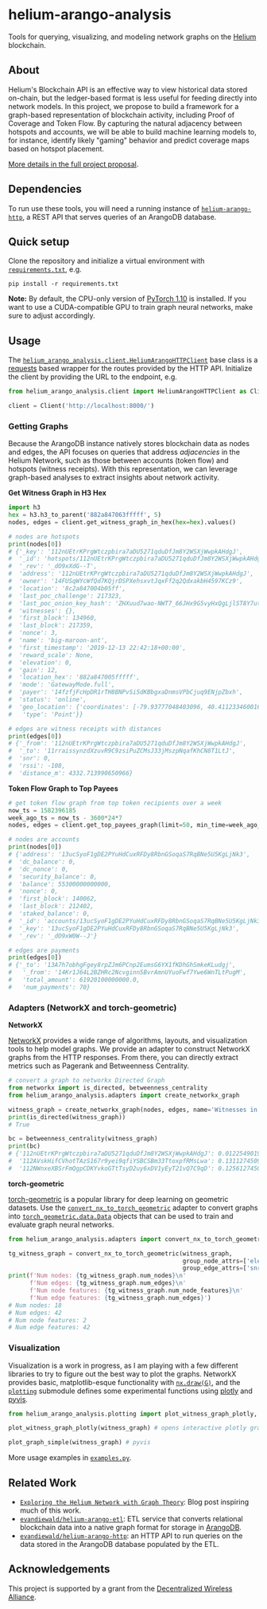 # helium-arango-analysis
Tools for querying, visualizing, and modeling network graphs on the [Helium](https://docs.helium.com/) blockchain.

## About
Helium's Blockchain API is an effective way to view historical data stored on-chain, but the ledger-based format is less useful for feeding directly into network models. In this project, we propose to build a framework for a graph-based representation of blockchain activity, including Proof of Coverage and Token Flow. By capturing the natural adjacency between hotspots and accounts, we will be able to build machine learning models to, for instance, identify likely "gaming" behavior and predict coverage maps based on hotspot placement. 

[More details in the full project proposal](https://github.com/dewi-alliance/grants/issues/23).

## Dependencies
To run use these tools, you will need a running instance of [`helium-arango-http`](https://github.com/evandiewald/helium-arango-http), a REST API that serves queries of an ArangoDB database.

## Quick setup
Clone the repository and initialize a virtual environment with [`requirements.txt`](requirements.txt), e.g. 

```pip install -r requirements.txt```

**Note:** By default, the CPU-only version of [PyTorch 1.10](https://pytorch.org/docs/stable/index.html) is installed. If you want to use a CUDA-compatible GPU to train graph neural networks, make sure to adjust accordingly.

## Usage

The [`helium_arango_analysis.client.HeliumArangoHTTPClient`](https://github.com/evandiewald/helium-arango-analysis/blob/295ea319e4f54dcb60f1b712c4a7a83da32257e7/helium_arango_analysis/client.py#L7) base class is a [requests](https://docs.python-requests.org/en/latest/) based wrapper for the routes provided by the HTTP API. Initialize the client by providing the URL to the endpoint, e.g. 

```python
from helium_arango_analysis.client import HeliumArangoHTTPClient as Client

client = Client('http://localhost:8000/')
```

### Getting Graphs

Because the ArangoDB instance natively stores blockchain data as nodes and edges, the API focuses on queries that address *adjacencies* in the Helium Network, such as those between accounts (token flow) and hotspots (witness receipts). With this representation, we can leverage graph-based analyses to extract insights about network activity.

**Get Witness Graph in H3 Hex**
```python
import h3
hex = h3.h3_to_parent('882a847063fffff', 5)
nodes, edges = client.get_witness_graph_in_hex(hex=hex).values()

# nodes are hotspots
print(nodes[0])
# {'_key': '112nUEtrKPrgWtczpbira7aDU5271qduDfJm8Y2WSXjWwpkAHdgJ',
#  '_id': 'hotspots/112nUEtrKPrgWtczpbira7aDU5271qduDfJm8Y2WSXjWwpkAHdgJ',
#  '_rev': '_dO9xXdG--T',
#  'address': '112nUEtrKPrgWtczpbira7aDU5271qduDfJm8Y2WSXjWwpkAHdgJ',
#  'owner': '14FUSqWYcWfQd7KQjrDSPXehsxvtJqxFf2q2QdxakbH4597KCz9',
#  'location': '8c2a847004b05ff',
#  'last_poc_challenge': 217323,
#  'last_poc_onion_key_hash': 'ZHXuud7wao-NWT7_66JHx9G5vyHxQgLjlST8Y7uteqQ',
#  'witnesses': {},
#  'first_block': 134960,
#  'last_block': 217359,
#  'nonce': 3,
#  'name': 'big-maroon-ant',
#  'first_timestamp': '2019-12-13 22:42:18+00:00',
#  'reward_scale': None,
#  'elevation': 0,
#  'gain': 12,
#  'location_hex': '882a847005fffff',
#  'mode': 'GatewayMode.full',
#  'payer': '14fzfjFcHpDR1rTH8BNPvSi5dKBbgxaDnmsVPbCjuq9ENjpZbxh',
#  'status': 'online',
#  'geo_location': {'coordinates': [-79.93777048403096, 40.411233460016334],
#   'type': 'Point'}}

# edges are witness receipts with distances
print(edges[0])
# {'_from': '112nUEtrKPrgWtczpbira7aDU5271qduDfJm8Y2WSXjWwpkAHdgJ',
#  '_to': '11rraissynzdXzuvR9C9zsiPuZCMsJ33jMszpNqafKhCN8T1LtJ',
#  'snr': 0,
#  'rssi': -108,
#  'distance_m': 4332.713990650966}
```

**Token Flow Graph to Top Payees**

```python
# get token flow graph from top token recipients over a week
now_ts = 1582396185
week_ago_ts = now_ts - 3600*24*7
nodes, edges = client.get_top_payees_graph(limit=50, min_time=week_ago_ts, max_time=now_ts).values()

# nodes are accounts
print(nodes[0])
# {'address': '13ucSyoF1gDE2PYuHdCuxRFDy8RbnGSoqaS7RqBNe5U5KgLjNk3',
#  'dc_balance': 0,
#  'dc_nonce': 0,
#  'security_balance': 0,
#  'balance': 55300000000000,
#  'nonce': 0,
#  'first_block': 140062,
#  'last_block': 212402,
#  'staked_balance': 0,
#  '_id': 'accounts/13ucSyoF1gDE2PYuHdCuxRFDy8RbnGSoqaS7RqBNe5U5KgLjNk3',
#  '_key': '13ucSyoF1gDE2PYuHdCuxRFDy8RbnGSoqaS7RqBNe5U5KgLjNk3',
#  '_rev': '_dO9xW0W--J'}

# edges are payments
print(edges[0])
# {'_to': '13A7h7obhgFgey8rpZJm6PCnp2EumsG6YX1fKDhGhSmkeKLudgj',
#   '_from': '14Kr1J64L2BZHRc2Ncvginn5BvrAmnUYuoFwf7Ywe6WnTLtPugM',
#   'total_amount': 61920100000000.0,
#   'num_payments': 70}
```

### Adapters (NetworkX and torch-geometric)

**NetworkX**

[NetworkX](https://networkx.org/) provides a wide range of algorithms, layouts, and visualization tools to help model graphs. We provide an adapter to construct NetworkX graphs from the HTTP responses. From there, you can directly extract metrics such as Pagerank and Betweenness Centrality. 

```python
# convert a graph to networkx Directed Graph
from networkx import is_directed, betweenness_centrality
from helium_arango_analysis.adapters import create_networkx_graph

witness_graph = create_networkx_graph(nodes, edges, name='Witnesses in Pittsburgh')
print(is_directed(witness_graph))
# True

bc = betweenness_centrality(witness_graph)
print(bc)
# {'112nUEtrKPrgWtczpbira7aDU5271qduDfJm8Y2WSXjWwpkAHdgJ': 0.012254901960784312,
#  '112AVskHifCVhotTAzS167r9yei9qfiYSBCSBm33TtoxpfRMsLwa': 0.13112745098039214,
#  '112NWnxeXBSrFmQgpCDKYvkoGTtTsyD2uy6xDV1yEyT21vQ7C9qD': 0.1256127450980392,
```

**torch-geometric**

[torch-geometric](https://pytorch-geometric.readthedocs.io/en/latest/) is a popular library for deep learning on geometric datasets. Use the [`convert_nx_to_torch_geometric`](helium_arango_analysis/adapters.py) adapter to convert graphs into [`torch_geometric.data.Data`](https://pytorch-geometric.readthedocs.io/en/latest/modules/data.html#torch_geometric.data.Data) objects that can be used to train and evaluate graph neural networks. 

```python
from helium_arango_analysis.adapters import convert_nx_to_torch_geometric

tg_witness_graph = convert_nx_to_torch_geometric(witness_graph,
                                                 group_node_attrs=['elevation', 'gain'],
                                                 group_edge_attrs=['snr', 'rssi', ])
print(f'Num nodes: {tg_witness_graph.num_nodes}\n'
      f'Num edges: {tg_witness_graph.num_edges}\n'
      f'Num node features: {tg_witness_graph.num_node_features}\n'
      f'Num edge features: {tg_witness_graph.num_edges}')
# Num nodes: 18
# Num edges: 42
# Num node features: 2
# Num edge features: 42
```

### Visualization

Visualization is a work in progress, as I am playing with a few different libraries to try to figure out the best way to plot the graphs. NetworkX provides basic, matplotlib-esque functionality with [`nx.draw(G)`](https://networkx.org/documentation/stable/reference/drawing.html?highlight=draw), and the [`plotting`](helium_arango_analysis/plotting.py) submodule defines some experimental functions using [plotly](https://plotly.com/python/) and [pyvis](https://pyvis.readthedocs.io/en/latest/). 

```python
from helium_arango_analysis.plotting import plot_witness_graph_plotly, plot_graph_simple

plot_witness_graph_plotly(witness_graph) # opens interactive plotly graph in your browser

plot_graph_simple(witness_graph) # pyvis
```

More usage examples in [`examples.py`](examples.py).

## Related Work

- [`Exploring the Helium Network with Graph Theory`](https://towardsdatascience.com/exploring-the-helium-network-with-graph-theory-66cbb8bffff9): Blog post inspiring much of this work.
- [`evandiewald/helium-arango-etl`](https://github.com/evandiewald/helium-arango-etl): ETL service that converts relational blockchain data into a native graph format for storage in [ArangoDB](https://www.arangodb.com/).
- [`evandiewald/helium-arango-http`](https://github.com/evandiewald/helium-arango-http): an HTTP API to run queries on the data stored in the ArangoDB database populated by the ETL.

## Acknowledgements
This project is supported by a grant from the [Decentralized Wireless Alliance](https://dewi.org).

